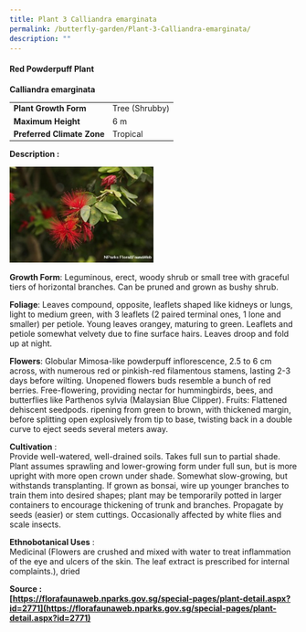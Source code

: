 ```yaml
---
title: Plant 3 Calliandra emarginata
permalink: /butterfly-garden/Plant-3-Calliandra-emarginata/
description: ""
---
```


#### **Red Powderpuff Plant**


**Calliandra emarginata**  
  

|                        |                    |
|------------------------|--------------------|
|    **Plant Growth Form**   |     Tree (Shrubby) |
|      **Maximum Height**    |      6 m           |
| **Preferred Climate Zone** |     Tropical       |
  
  
  
  
**Description :**   


<img style="width:50%;height:50%" src="/images/Butterfly%20Garden/B3.png">
  

**Growth Form**: Leguminous, erect, woody shrub or small tree with graceful tiers of horizontal branches. Can be pruned and grown as bushy shrub.

**Foliage**: Leaves compound, opposite, leaflets shaped like kidneys or lungs, light to medium green, with 3 leaflets (2 paired terminal ones, 1 lone and smaller) per petiole. Young leaves orangey, maturing to green. Leaflets and petiole somewhat velvety due to fine surface hairs. Leaves droop and fold up at night.

**Flowers**: Globular Mimosa-like powderpuff inflorescence, 2.5 to 6 cm across, with numerous red or pinkish-red filamentous stamens, lasting 2-3 days before wilting. Unopened flowers buds resemble a bunch of red berries. Free-flowering, providing nectar for hummingbirds, bees, and butterflies like Parthenos sylvia (Malaysian Blue Clipper). Fruits: Flattened dehiscent seedpods. ripening from green to brown, with thickened margin, before splitting open explosively from tip to base, twisting back in a double curve to eject seeds several meters away.

  

**Cultivation** :  
Provide well-watered, well-drained soils. Takes full sun to partial shade. Plant assumes sprawling and lower-growing form under full sun, but is more upright with more open crown under shade. Somewhat slow-growing, but withstands transplanting. If grown as bonsai, wire up younger branches to train them into desired shapes; plant may be temporarily potted in larger containers to encourage thickening of trunk and branches. Propagate by seeds (easier) or stem cuttings. Occasionally affected by white flies and scale insects.

**Ethnobotanical Uses** :  
Medicinal (Flowers are crushed and mixed with water to treat inflammation of the eye and ulcers of the skin. The leaf extract is prescribed for internal complaints.), dried

  

**Source :  
[https://florafaunaweb.nparks.gov.sg/special-pages/plant-detail.aspx?id=2771](https://florafaunaweb.nparks.gov.sg/special-pages/plant-detail.aspx?id=2771)**